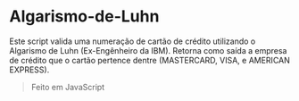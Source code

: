 # Algarismo-de-Luhn
Este script valida uma numeração de cartão de crédito utilizando o Algarismo de Luhn (Ex-Engênheiro da IBM). Retorna como saída a empresa de crédito que o cartão pertence dentre (MASTERCARD, VISA, e AMERICAN EXPRESS).

> Feito em JavaScript
